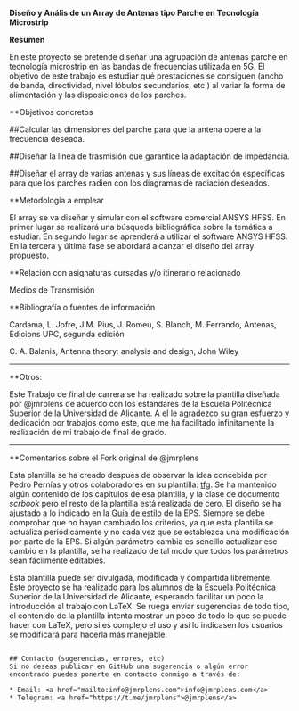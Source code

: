 
**Diseño y Anális de un Array de Antenas tipo Parche en Tecnología Microstrip** 

**Resumen**

En este proyecto se pretende diseñar una agrupación de antenas parche en tecnología microstrip en las bandas de frecuencias utilizada en 5G. El objetivo de este trabajo es estudiar qué prestaciones se consiguen (ancho de banda, directividad, nivel lóbulos secundarios, etc.) al variar la forma de alimentación y las disposiciones de los parches.

**Objetivos concretos

##Calcular las dimensiones del parche para que la antena opere a la frecuencia deseada.

##Diseñar la línea de trasmisión que garantice la adaptación de impedancia.

##Diseñar el array de varias antenas y sus líneas de excitación específicas para que los parches radien con los diagramas de radiación deseados.

**Metodología a emplear

El array se va diseñar y simular con el software comercial ANSYS HFSS. En primer lugar se realizará una búsqueda bibliográfica sobre la temática a estudiar. En segundo lugar se aprenderá a utilizar el software ANSYS HFSS. En la tercera y última fase se abordará alcanzar el diseño del array propuesto.

**Relación con asignaturas cursadas y/o itinerario relacionado

Medios de Transmisión

**Bibliografía o fuentes de información

Cardama, L. Jofre, J.M. Rius, J. Romeu, S. Blanch, M. Ferrando, Antenas, Edicions UPC, segunda edición

C. A. Balanis, Antenna theory: analysis and design, John Wiley

---
**Otros:

Este Trabajo de final de carrera se ha realizado sobre la plantilla diseñada por @jmrplens de acuerdo con los estándares de la Escuela Politécnica Superior de la Universidad de Alicante. A el le agradezco su gran esfuerzo y dedicación por trabajos como este, que me ha facilitado infinitamente la realización de mi trabajo de final de grado. 

---
**Comentarios sobre el Fork original de @jmrplens

Esta plantilla se ha creado después de observar la idea concebida por Pedro Pernías y otros colaboradores en su plantilla: <a href="https://github.com/lcg51/tfg">tfg</a>. Se ha mantenido algún contenido de los capítulos de esa plantilla, y la clase de documento _scrbook_ pero el resto de la plantilla está realizada de cero. El diseño se ha ajustado a lo indicado en la <a href="https://eps.ua.es/es/ingenieria-sonido-imagen-telecomunicacion/documentos/tfg/libro-de-estilo.pdf">Guía de estilo</a> de la EPS. Siempre se debe comprobar que no hayan cambiado los criterios, ya que esta plantilla se actualiza periódicamente y no cada vez que se establezca una modificación por parte de la EPS. Si algún parámetro cambia es sencillo actualizar ese cambio en la plantilla, se ha realizado de tal modo que todos los parámetros sean fácilmente editables.

Esta plantilla puede ser divulgada, modificada y compartida libremente. Este proyecto se ha realizado para los alumnos de la Escuela Politécnica Superior de la Universidad de Alicante, esperando facilitar un poco la introducción al trabajo con LaTeX. Se ruega enviar sugerencias de todo tipo, el contenido de la plantilla intenta mostrar un poco de todo lo que se puede hacer con LaTeX, pero si es complejo el uso y así lo indicasen los usuarios se modificará para hacerla más manejable.


```

## Contacto (sugerencias, errores, etc)
Si no deseas publicar en GitHub una sugerencia o algún error encontrado puedes ponerte en contacto conmigo a través de:

* Email: <a href="mailto:info@jmrplens.com">info@jmrplens.com</a>
* Telegram: <a href="https://t.me/jmrplens">@jmrplens</a>
